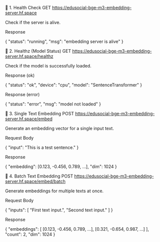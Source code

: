

🔹 1. Health Check
GET https://edusocial-bge-m3-embedding-server.hf.space

Check if the server is alive.

Response

{
  "status": "running",
  "msg": "embedding server is alive"
}

🔹 2. Healthz (Model Status)
GET https://edusocial-bge-m3-embedding-server.hf.space/healthz

Check if the model is successfully loaded.

Response (ok)

{
  "status": "ok",
  "device": "cpu",
  "model": "SentenceTransformer"
}


Response (error)

{
  "status": "error",
  "msg": "model not loaded"
}

🔹 3. Single Text Embedding
POST https://edusocial-bge-m3-embedding-server.hf.space/embed

Generate an embedding vector for a single input text.

Request Body

{
  "input": "This is a test sentence."
}


Response

{
  "embedding": [0.123, -0.456, 0.789, ...],
  "dim": 1024
}

🔹 4. Batch Text Embedding
POST https://edusocial-bge-m3-embedding-server.hf.space/embed/batch

Generate embeddings for multiple texts at once.

Request Body

{
  "inputs": [
    "First text input.",
    "Second text input."
  ]
}


Response

{
  "embeddings": [
    [0.123, -0.456, 0.789, ...],
    [0.321, -0.654, 0.987, ...]
  ],
  "count": 2,
  "dim": 1024
}